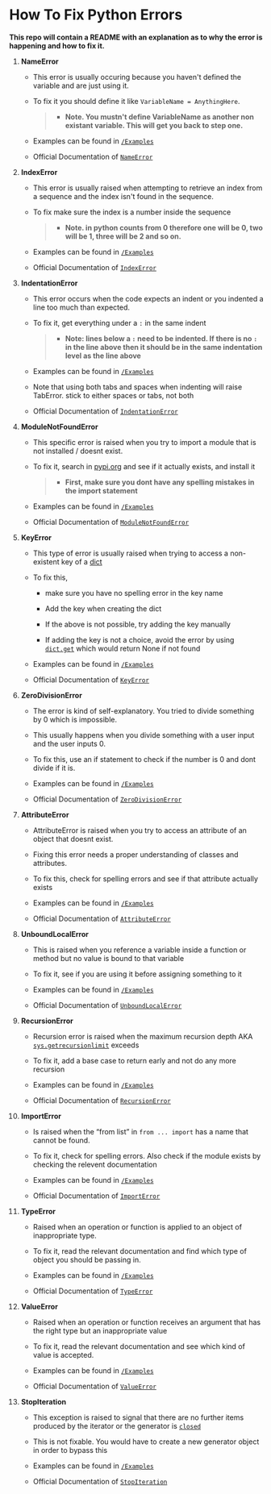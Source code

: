 # **How To Fix Python Errors**

**This repo will contain a README with an explanation as to why the error is happening and how to fix it.**

1. **NameError**

    - This error is usually occuring because you haven't defined the variable and are just using it.

    - To fix it you should define it like `VariableName = AnythingHere`.

        > - **Note. You mustn't define VariableName as another non existant variable. This will get you back to step one.**

    - Examples can be found in [`/Examples`](./Examples/NameErrorSolve.py)

    - Official Documentation of [`NameError`](https://docs.python.org/3/library/exceptions.html#NameError)

2. **IndexError**
    - This error is usually raised when attempting to retrieve an index from a sequence and the index isn't found in the sequence.

    - To fix make sure the index is a number inside the sequence

        > - **Note. in python counts from 0 therefore one will be 0, two will be 1, three will be 2 and so on.**

    - Examples can be found in [`/Examples`](./Examples/IndexErrorSolve.py)

    - Official Documentation of [`IndexError`](https://docs.python.org/3/library/exceptions.html#IndexError)

3. **IndentationError**
    - This error occurs when the code expects an indent or you indented a line too much than expected.

    - To fix it, get everything under a `:` in the same indent

        > - **Note: lines below a `:` need to be indented. If there is no `:` in the line above then it should be in the same indentation level as the line above**

    - Examples can be found in [`/Examples`](./Examples/IndentationErrorSolve.py)

    - Note that using both tabs and spaces when indenting will raise TabError. stick to either spaces or tabs, not both

    - Official Documentation of [`IndentationError`](https://docs.python.org/3/library/exceptions.html#IndentationError)

4. **ModuleNotFoundError**
    - This specific error is raised when you try to import a module that is not installed / doesnt exist.

    - To fix it, search in [pypi.org](https://pypi.org) and see if it actually exists, and install it

       > - **First, make sure you dont have any spelling mistakes in the import statement**

    - Examples can be found in [`/Examples`](./Examples/ModuleNotFoundErrorSolve.py)

    - Official Documentation of [`ModuleNotFoundError`](https://docs.python.org/3/library/exceptions.html#ModuleNotFoundError)

5. **KeyError**
    - This type of error is usually raised when trying to access a non-existent key of a [dict](https://docs.python.org/3/library/stdtypes.html#dict)

    - To fix this,

        - make sure you have no spelling error in the key name

        - Add the key when creating the dict

        - If the above is not possible, try adding the key manually

        - If adding the key is not a choice, avoid the error by using  [`dict.get`](https://docs.python.org/3/library/stdtypes.html#dict.get) which would return None if not found

    - Examples can be found in [`/Examples`](./Examples/KeyErrorSolve.py)

    - Official Documentation of [`KeyError`](https://docs.python.org/3/library/exceptions.html#KeyError)

6. **ZeroDivisionError**
    - The error is kind of self-explanatory. You tried to divide something by 0 which is impossible.

    - This usually happens when you divide something with a user input and the user inputs 0.

    - To fix this, use an if statement to check if the number is 0 and dont divide if it is.

    - Examples can be found in [`/Examples`](./Examples/ZeroDivisionErrorSolve.py)

    - Official Documentation of [`ZeroDivisionError`](https://docs.python.org/3/library/exceptions.html#ZeroDivisionError)

7. **AttributeError**
    - AttributeError is raised when you try to access an attribute of an object that doesnt exist.

    - Fixing this error needs a proper understanding of classes and attributes.

    - To fix this, check for spelling errors and see if that attribute actually exists

    - Examples can be found in [`/Examples`](./Examples/AttributeErrorSolve.py)

    - Official Documentation of [`AttributeError`](https://docs.python.org/3/library/exceptions.html#AttributeError)

8. **UnboundLocalError**
    - This is raised when you reference a variable inside a function or method but no value is bound to that variable

    - To fix it, see if you are using it before assigning something to it

    - Examples can be found in [`/Examples`](./Examples/UnboundLocalErrorSolve.py)

    - Official Documentation of [`UnboundLocalError`](https://docs.python.org/3/library/exceptions.html#UnboundLocalError)

9. **RecursionError**
    - Recursion error is raised when the maximum recursion depth AKA [`sys.getrecursionlimit`](https://docs.python.org/3/library/sys.html#sys.getrecursionlimit) exceeds

    - To fix it, add a base case to return early and not do any more recursion

    - Examples can be found in [`/Examples`](./Examples/RecursionErrorSolve.py)

    - Official Documentation of [`RecursionError`](https://docs.python.org/3/library/exceptions.html#RecursionError)

10. **ImportError**
    - Is raised when the “from list” in `from ... import` has a name that cannot be found.

    - To fix it, check for spelling errors. Also check if the module exists by checking the relevent documentation

    - Examples can be found in [`/Examples`](./Examples/ImportErrorSolve.py)

    - Official Documentation of [`ImportError`](https://docs.python.org/3/library/exceptions.html#ImportError)

11. **TypeError**
    - Raised when an operation or function is applied to an object of inappropriate type.

    - To fix it, read the relevant documentation and find which type of object you should be passing in.

    - Examples can be found in [`/Examples`](./Examples/TypeErrorSolve.py)

    - Official Documentation of [`TypeError`](https://docs.python.org/3/library/exceptions.html#TypeError)

12. **ValueError**
    - Raised when an operation or function receives an argument that has the right type but an inappropriate value

    - To fix it, read the relevant documentation and see which kind of value is accepted.

    - Examples can be found in [`/Examples`](./Examples/ValueErrorSolve.py)

    - Official Documentation of [`ValueError`](https://docs.python.org/3/library/exceptions.html#ValueError)

13. **StopIteration**
    - This exception is raised to signal that there are no further items produced by the iterator or the generator is [`closed`](https://docs.python.org/3/reference/expressions.html#generator.close)

    - This is not fixable. You would have to create a new generator object in order to bypass this

    - Examples can be found in [`/Examples`](./Examples/StopIterationSolve.py)

    - Official Documentation of [`StopIteration`](https://docs.python.org/3/library/exceptions.html#StopIteration)
